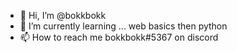 - 👋 Hi, I’m @bokkbokk
- 🌱 I’m currently learning ... web basics then python
- 📫 How to reach me  bokkbokk#5367 on discord 
